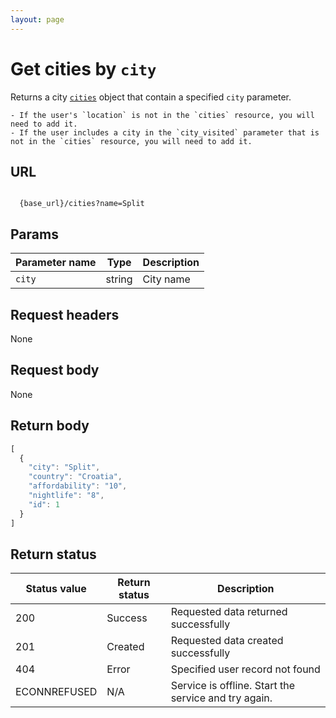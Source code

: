 ```yaml
---
layout: page
---
```


# Get cities by `city`

Returns a city [`cities`](cities.md) object that contain a specified `city` parameter.

    - If the user's `location` is not in the `cities` resource, you will need to add it.
    - If the user includes a city in the `city_visited` parameter that is not in the `cities` resource, you will need to add it.

## URL

```shell

  {base_url}/cities?name=Split

```

## Params

| Parameter name | Type | Description |
| -------------- | ------ | ------------ |
| `city` | string | City name |

## Request headers

None

## Request body

None

## Return body

```js
[
  {
    "city": "Split",
    "country": "Croatia",
    "affordability": "10",
    "nightlife": "8",
    "id": 1
  }
]
```

## Return status

| Status value | Return status | Description |
| ------------- | ----------- | ----------- |
| 200 | Success | Requested data returned successfully |
| 201 | Created | Requested data created successfully |
| 404 | Error | Specified user record not found |
|  ECONNREFUSED | N/A | Service is offline. Start the service and try again. |
